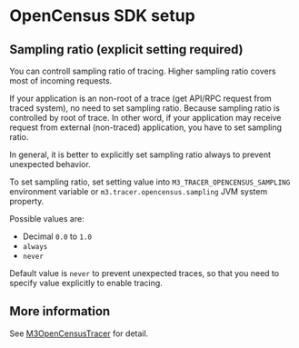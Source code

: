 # OpenCensus SDK setup

## Sampling ratio (explicit setting required)

You can controll sampling ratio of tracing. Higher sampling ratio covers most of incoming requests.

If your application is an non-root of a trace (get API/RPC request from traced system), no need to set sampling ratio. Because sampling ratio is controlled by root of trace. In other word, if your application may receive request from external (non-traced) application, you have to set sampling ratio.

In general, it is better to explicitly set sampling ratio always to prevent unexpected behavior.

To set sampling ratio, set setting value into `M3_TRACER_OPENCENSUS_SAMPLING` environment variable or `m3.tracer.opencensus.sampling` JVM system property.

Possible values are:

- Decimal `0.0` to `1.0`
- `always`
- `never`

Default value is `never` to prevent unexpected traces, so that you need to specify value explicitly to enable tracing.

## More information

See [M3OpenCensusTracer](src/main/kotlin/com/m3/tracing/tracer/opencensus/M3OpenCensusTracer.kt) for detail.